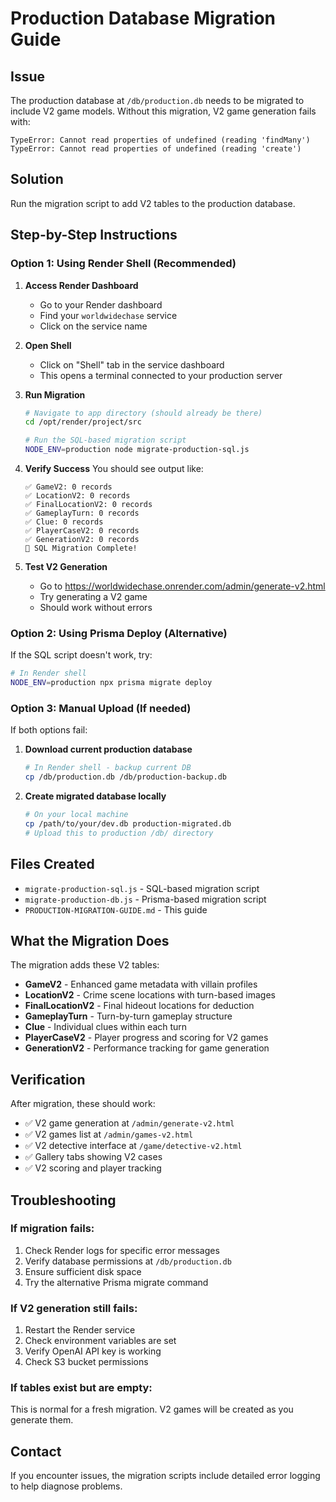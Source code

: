 # Production Database Migration Guide

## Issue
The production database at `/db/production.db` needs to be migrated to include V2 game models. Without this migration, V2 game generation fails with:
```
TypeError: Cannot read properties of undefined (reading 'findMany')
TypeError: Cannot read properties of undefined (reading 'create')
```

## Solution
Run the migration script to add V2 tables to the production database.

## Step-by-Step Instructions

### Option 1: Using Render Shell (Recommended)

1. **Access Render Dashboard**
   - Go to your Render dashboard
   - Find your `worldwidechase` service
   - Click on the service name

2. **Open Shell**
   - Click on "Shell" tab in the service dashboard
   - This opens a terminal connected to your production server

3. **Run Migration**
   ```bash
   # Navigate to app directory (should already be there)
   cd /opt/render/project/src
   
   # Run the SQL-based migration script
   NODE_ENV=production node migrate-production-sql.js
   ```

4. **Verify Success**
   You should see output like:
   ```
   ✅ GameV2: 0 records
   ✅ LocationV2: 0 records  
   ✅ FinalLocationV2: 0 records
   ✅ GameplayTurn: 0 records
   ✅ Clue: 0 records
   ✅ PlayerCaseV2: 0 records
   ✅ GenerationV2: 0 records
   🎉 SQL Migration Complete!
   ```

5. **Test V2 Generation**
   - Go to https://worldwidechase.onrender.com/admin/generate-v2.html
   - Try generating a V2 game
   - Should work without errors

### Option 2: Using Prisma Deploy (Alternative)

If the SQL script doesn't work, try:

```bash
# In Render shell
NODE_ENV=production npx prisma migrate deploy
```

### Option 3: Manual Upload (If needed)

If both options fail:

1. **Download current production database**
   ```bash
   # In Render shell - backup current DB
   cp /db/production.db /db/production-backup.db
   ```

2. **Create migrated database locally**
   ```bash
   # On your local machine
   cp /path/to/your/dev.db production-migrated.db
   # Upload this to production /db/ directory
   ```

## Files Created

- `migrate-production-sql.js` - SQL-based migration script
- `migrate-production-db.js` - Prisma-based migration script  
- `PRODUCTION-MIGRATION-GUIDE.md` - This guide

## What the Migration Does

The migration adds these V2 tables:
- **GameV2** - Enhanced game metadata with villain profiles
- **LocationV2** - Crime scene locations with turn-based images
- **FinalLocationV2** - Final hideout locations for deduction
- **GameplayTurn** - Turn-by-turn gameplay structure
- **Clue** - Individual clues within each turn
- **PlayerCaseV2** - Player progress and scoring for V2 games
- **GenerationV2** - Performance tracking for game generation

## Verification

After migration, these should work:
- ✅ V2 game generation at `/admin/generate-v2.html`
- ✅ V2 games list at `/admin/games-v2.html`
- ✅ V2 detective interface at `/game/detective-v2.html`
- ✅ Gallery tabs showing V2 cases
- ✅ V2 scoring and player tracking

## Troubleshooting

### If migration fails:
1. Check Render logs for specific error messages
2. Verify database permissions at `/db/production.db`
3. Ensure sufficient disk space
4. Try the alternative Prisma migrate command

### If V2 generation still fails:
1. Restart the Render service
2. Check environment variables are set
3. Verify OpenAI API key is working
4. Check S3 bucket permissions

### If tables exist but are empty:
This is normal for a fresh migration. V2 games will be created as you generate them.

## Contact
If you encounter issues, the migration scripts include detailed error logging to help diagnose problems.
